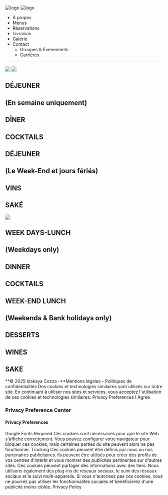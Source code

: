 ![logo](https://www.cozza.mc/wp-content/uploads/2020/12/IZAKAYA-COZZA-LOGO-SIZE-OK.png)
![logo](https://www.cozza.mc/wp-content/uploads/2020/12/IZAKAYA-COZZA-LOGO-SIZE-OK.png)
  * À propos
  * Menus
  * Réservations
  * Livraison
  * Galerie
  * Contact
    * Groupes & Événements
    * Carrières


  *   *   * 

![](https://www.cozza.mc/wp-content/uploads/2020/12/IZAKAYA-COZZA-LOGO-POP-UP.png)
![](https://www.cozza.mc/wp-content/uploads/2024/01/FR.svg)
## DÉJEUNER
## (En semaine uniquement)
## DÎNER
## COCKTAILS
## DÉJEUNER
## (Le Week-End et jours fériés)
## VINS
## SAKÉ
![](https://www.cozza.mc/wp-content/uploads/2024/01/EN.svg)
## WEEK DAYS-LUNCH
## (Weekdays only)
## DINNER
## COCKTAILS
## WEEK-END LUNCH
## (Weekends & Bank holidays only)
## DESSERTS
## WINES
## SAKE
**© 2025 Izakaya Cozza -**Mentions légales - Politiques de confidentialités
Des cookies et technologies similaires sont utilisés sur notre site. En continuant à utiliser nos sites et services, vous acceptez l'utilisation de ces cookies et technologies similaires. 
Privacy Preferences
I Agree
### Privacy Preference Center
#### Privacy Preferences
Google Fonts
Required
Ces cookies sont nécessaires pour que le site Web s'affiche correctement. Vous pouvez configurer votre navigateur pour bloquer ces cookies, mais certaines parties du site peuvent alors ne pas fonctionner.
Tracking
Ces cookies peuvent être définis par nous ou nos partenaires publicitaires. Ils peuvent être utilisés pour créer des profils de vos centres d'intérêt et vous montrer des publicités pertinentes sur d'autres sites. Ces cookies peuvent partager des informations avec des tiers. Nous utilisons également des plug-ins de réseaux sociaux, le suivi des réseaux sociaux et le suivi multi-appareils. Si vous n'autorisez pas ces cookies, vous ne pourrez pas utiliser les fonctionnalités sociales et bénéficierez d'une publicité moins ciblée.
Privacy Policy
